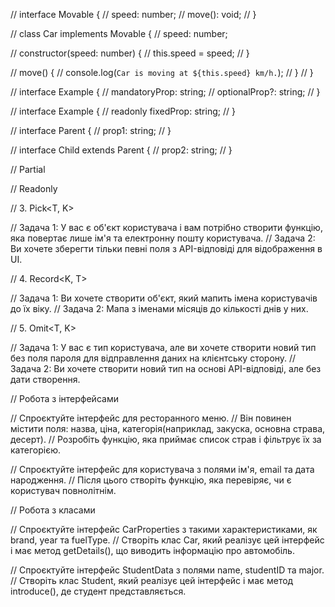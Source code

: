 // interface Movable {
//   speed: number;
//   move(): void;
// }

// class Car implements Movable {
//   speed: number;

//   constructor(speed: number) {
//     this.speed = speed;
//   }

//   move() {
//     console.log(`Car is moving at ${this.speed} km/h.`);
//   }
// }

// interface Example {
//   mandatoryProp: string;
//   optionalProp?: string;
// }

// interface Example {
//   readonly fixedProp: string;
// }

// interface Parent {
//   prop1: string;
// }

// interface Child extends Parent {
//   prop2: string;
// }

// Partial<T>

<!-- // Задача 1: Уявімо, що у вас є форма редагування профілю користувача.
// Користувач може вибирати, які поля він хоче оновити.Створіть тип для такої форми на основі існуючого типу User. -->

<!-- //   Задача 2: У вас є конфігураційний об'єкт з декількома полями.
// Створіть функцію, яка приймає часткові налаштування та повертає повний конфігураційний об'єкт. -->

// Readonly<T>

<!-- // Задача 1: Ви розробляєте функцію, яка приймає масив чисел і повертає його ж,
//   але ви хочете гарантувати, що функція не змінює вхідний масив. -->

<!-- // Задача 2: Створіть об'єкт конфігурації, який не можна змінювати після його створення. -->

// 3. Pick<T, K>

// Задача 1: У вас є об'єкт користувача і вам потрібно створити функцію, яка повертає лише ім'я та електронну пошту користувача.
// Задача 2: Ви хочете зберегти тільки певні поля з API-відповіді для відображення в UI.

// 4. Record<K, T>

// Задача 1: Ви хочете створити об'єкт, який мапить імена користувачів до їх віку.
// Задача 2: Мапа з іменами місяців до кількості днів у них.

// 5. Omit<T, K>

// Задача 1: У вас є тип користувача, але ви хочете створити новий тип без поля пароля для відправлення даних на клієнтську сторону.
//Задача 2: Ви хочете створити новий тип на основі API-відповіді, але без дати створення.

// Робота з інтерфейсами

// Спроєктуйте інтерфейс для ресторанного меню.
// Він повинен містити поля: назва, ціна, категорія(наприклад, закуска, основна страва, десерт).
// Розробіть функцію, яка приймає список страв і фільтрує їх за категорією.

// Спроєктуйте інтерфейс для користувача з полями ім'я, email та дата народження.
// Після цього створіть функцію, яка перевіряє, чи є користувач повнолітнім.

// Робота з класами

// Спроєктуйте інтерфейс CarProperties з такими характеристиками, як brand, year та fuelType.
// Створіть клас Car, який реалізує цей інтерфейс і має метод getDetails(), що виводить інформацію про автомобіль.

// Спроєктуйте інтерфейс StudentData з полями name, studentID та major.
// Створіть клас Student, який реалізує цей інтерфейс і має метод introduce(), де студент представляється.